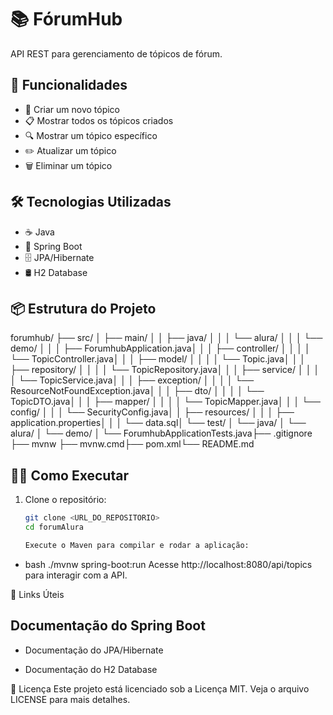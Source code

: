 # 📚 FórumHub

API REST para gerenciamento de tópicos de fórum.

## 🚀 Funcionalidades

- 📝 Criar um novo tópico
- 📋 Mostrar todos os tópicos criados
- 🔍 Mostrar um tópico específico
- ✏️ Atualizar um tópico
- 🗑️ Eliminar um tópico

## 🛠️ Tecnologias Utilizadas

- ☕ Java
- 🌱 Spring Boot
- 🗄️ JPA/Hibernate
- 🛢️ H2 Database

## 📦 Estrutura do Projeto
forumhub/ ├── src/ │ ├── main/ │ │ ├── java/ │ │ │ └── alura/ │ │ │ └── demo/ │ │ │ ├── ForumhubApplication.java│ │ │ ├── controller/ │ │ │ │ └── TopicController.java│ │ │ ├── model/ │ │ │ │ └── Topic.java│ │ │ ├── repository/ │ │ │ │ └── TopicRepository.java│ │ │ ├── service/ │ │ │ │ └── TopicService.java│ │ │ ├── exception/ │ │ │ │ └── ResourceNotFoundException.java│ │ │ ├── dto/ │ │ │ │ └── TopicDTO.java│ │ │ ├── mapper/ │ │ │ │ └── TopicMapper.java│ │ │ └── config/ │ │ │ └── SecurityConfig.java│ │ ├── resources/ │ │ │ ├── application.properties│ │ │ └── data.sql│ └── test/ │ └── java/ │ └── alura/ │ └── demo/ │ └── ForumhubApplicationTests.java├── .gitignore ├── mvnw ├── mvnw.cmd├── pom.xml└── README.md


## 🏃‍♂️ Como Executar

1. Clone o repositório:
   ```bash
   git clone <URL_DO_REPOSITORIO>
   cd forumAlura

   Execute o Maven para compilar e rodar a aplicação:

* bash
./mvnw spring-boot:run
Acesse http://localhost:8080/api/topics para interagir com a API.

🔗 Links Úteis
## Documentação do Spring Boot

- Documentação do JPA/Hibernate

- Documentação do H2 Database

📄 Licença
Este projeto está licenciado sob a Licença MIT. Veja o arquivo LICENSE para mais detalhes.




